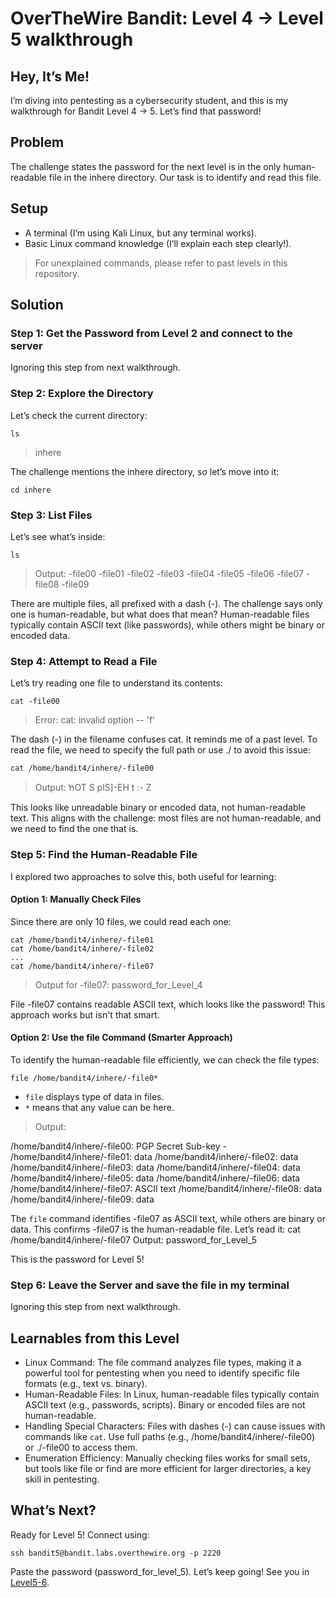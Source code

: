 # OverTheWire Bandit: Level 4 → Level 5 walkthrough

## Hey, It’s Me!
I’m diving into pentesting as a cybersecurity student, and this is my walkthrough for Bandit Level 4 → 5. Let’s find that password!

## Problem
The challenge states the password for the next level is in the only human-readable file in the inhere directory. Our task is to identify and read this file.

## Setup
- A terminal (I’m using Kali Linux, but any terminal works).
- Basic Linux command knowledge (I’ll explain each step clearly!).
> For unexplained commands, please refer to past levels in this repository.

## Solution
### Step 1: Get the Password from Level 2 and connect to the server
Ignoring this step from next walkthrough.

### Step 2: Explore the Directory
Let’s check the current directory:
```
ls
```
> inhere

The challenge mentions the inhere directory, so let’s move into it:
```
cd inhere
```

### Step 3: List Files
Let’s see what’s inside:
```
ls
```
> Output: -file00  -file01  -file02  -file03  -file04  -file05  -file06  -file07  -file08  -file09

There are multiple files, all prefixed with a dash (-). The challenge says only one is human-readable, but what does that mean? Human-readable files typically contain ASCII text (like passwords), while others might be binary or encoded data.

### Step 4: Attempt to Read a File
Let’s try reading one file to understand its contents:
```
cat -file00
```
> Error: cat: invalid option -- 'f'

The dash (-) in the filename confuses cat. It reminds me of a past level. To read the file, we need to specify the full path or use ./ to avoid this issue:
```
cat /home/bandit4/inhere/-file00
```
> Output: ŉOT   S  plS]-EH t :- Z

This looks like unreadable binary or encoded data, not human-readable text. This aligns with the challenge: most files are not human-readable, and we need to find the one that is.

### Step 5: Find the Human-Readable File
I explored two approaches to solve this, both useful for learning:

#### Option 1: Manually Check Files
Since there are only 10 files, we could read each one:
```
cat /home/bandit4/inhere/-file01
cat /home/bandit4/inhere/-file02
...
cat /home/bandit4/inhere/-file07
```
> Output for -file07: password_for_Level_4

File -file07 contains readable ASCII text, which looks like the password! This approach works but isn't that smart.

#### Option 2: Use the file Command (Smarter Approach)
To identify the human-readable file efficiently, we can check the file types:
```
file /home/bandit4/inhere/-file0*
```
- `file` displays type of data in files.
- `*` means that any value can be here.
> Output:

/home/bandit4/inhere/-file00: PGP Secret Sub-key -
/home/bandit4/inhere/-file01: data
/home/bandit4/inhere/-file02: data
/home/bandit4/inhere/-file03: data
/home/bandit4/inhere/-file04: data
/home/bandit4/inhere/-file05: data
/home/bandit4/inhere/-file06: data
/home/bandit4/inhere/-file07: ASCII text
/home/bandit4/inhere/-file08: data
/home/bandit4/inhere/-file09: data

The `file` command identifies -file07 as ASCII text, while others are binary or data. This confirms -file07 is the human-readable file. Let’s read it:
cat /home/bandit4/inhere/-file07
Output: password_for_Level_5

This is the password for Level 5!

### Step 6: Leave the Server and save the file in my terminal
Ignoring this step from next walkthrough.


## Learnables from this Level
- Linux Command: The file command analyzes file types, making it a powerful tool for pentesting when you need to identify specific file formats (e.g., text vs. binary).
- Human-Readable Files: In Linux, human-readable files typically contain ASCII text (e.g., passwords, scripts). Binary or encoded files are not human-readable.
- Handling Special Characters: Files with dashes (-) can cause issues with commands like `cat`. Use full paths (e.g., /home/bandit4/inhere/-file00) or ./-file00 to access them.
- Enumeration Efficiency: Manually checking files works for small sets, but tools like file or find are more efficient for larger directories, a key skill in pentesting.

## What’s Next?
Ready for Level 5! Connect using:
```
ssh bandit5@bandit.labs.overthewire.org -p 2220
```
Paste the password (password_for_level_5). Let’s keep going! See you in [Level5-6](Level5-6.md).

